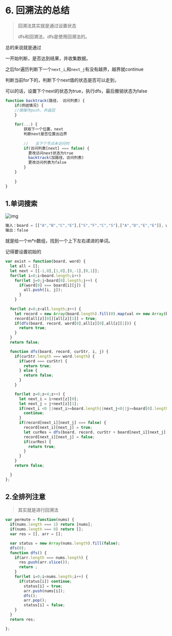 #  6. 回溯法的总结

>  回溯法其实就是通过设置状态
>
> dfs和回溯法，dfs是使用回溯法的。



总的来说就是通过

一开始判断，是否达到结果，并收集数据。

之后for遍历判断下一个`next_i`,和`next_j`有没有越界，越界就continue

判断当前for下的，判断下个next值的状态是否可以走到，

可以的话，设置下个next的状态为true，执行dfs，最后撤销状态为false

```js
function backtrack(路径， 访问列表) {
	if(终结情况) {
    //做操作push，并返回
    }
	
    for(...) {
        获取下一个位置，next
        判断next是否位置出边界
     
        //   当下个节点未访问时
        if(访问列表[next] === false) {
     	  更改访问next状态为true
          backtrack(加路径，访问列表)
          更改访问列表为false
        }
    }
        
    }
}
```





##  1.单词搜索

![img](https://assets.leetcode.com/uploads/2020/10/15/word3.jpg)

```js
输入：board = [["A","B","C","E"],["S","F","C","S"],["A","D","E","E"]], word = "ABCB"
输出：false
```

就是给一个m*n数组，找到一个上下左右递进的单词。



记得要设置初始的

```js
var exist = function(board, word) {
  let all = [];
  let next = [[-1,0],[1,0],[0,-1],[0,1]];
  for(let i=0;i<board.length;i++) 
    for(let j=0;j<board[0].length;j++) {
      if(word[0] === board[i][j]) {
        all.push([i, j]);
      }
    }
  
  for(let z=0;z<all.length;z++) {
    let record = new Array(board.length).fill(0).map(val => new Array(board[0].length).fill(false));
    record[all[z][0]][all[z][1]] = true;
    if(dfs(board, record, word[0],all[z][0],all[z][1])) {
      return true;
    }
  }
  return false;

  function dfs(board, record, curStr, i, j) {
    if(curStr.length === word.length) {
      if(word === curStr) {
        return true;
      } else {
        return false;
      }
    }

    for(let z=0;z<4;z++) {
      let next_i = i+next[z][0];
      let next_j = j+next[z][1];
      if(next_i <0 ||next_i>=board.length||next_j<0||j>=board[0].length) {
        continue;
      }
      if(record[next_i][next_j] === false) {
        record[next_i][next_j] = true;
        let curRes = dfs(board, record, curStr + board[next_i][next_j], next_i, next_j);
        record[next_i][next_j] = false;
        if(curRes) {
          return true;
        }
      }
    }
    return false;

  }
};
```



##  2.全排列注意

> 其实就是进行回溯法

```js
var permute = function(nums) {
  if(nums.length === 1) return [nums];
  if(nums.length === 0) return [];
  var res = [], arr = [];

  var status = new Array(nums.length).fill(false);
  dfs(0);
  function dfs() {
    if(arr.length === nums.length) {
      res.push(arr.slice());
      return ;
    }
    for(let i=0;i<nums.length;i++) {
      if(status[i]) continue;
        status[i] = true;
        arr.push(nums[i]);
        dfs();
        arr.pop();
        status[i] = false;
    }
  }
  return res;

};
```


